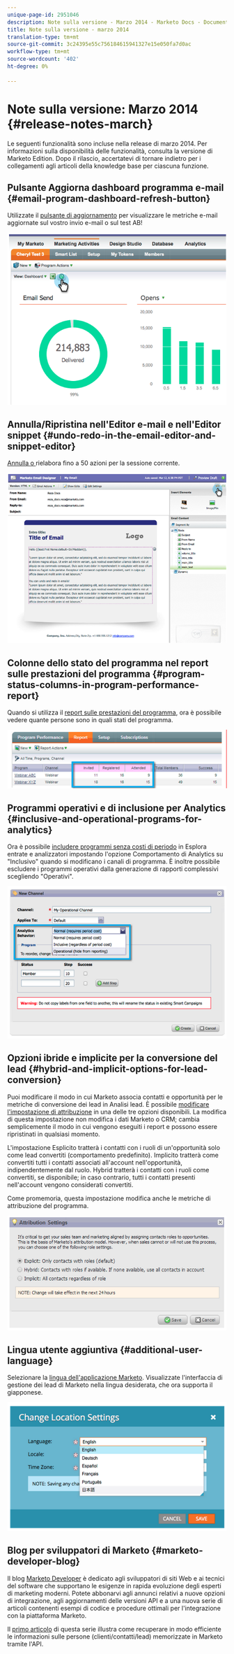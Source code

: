```yaml
---
unique-page-id: 2951046
description: Note sulla versione - Marzo 2014 - Marketo Docs - Documentazione prodotto
title: Note sulla versione - marzo 2014
translation-type: tm+mt
source-git-commit: 3c24395e55c756184615941327e15e050fa7d0ac
workflow-type: tm+mt
source-wordcount: '402'
ht-degree: 0%

---
```



# Note sulla versione: Marzo 2014 {#release-notes-march}

Le seguenti funzionalità sono incluse nella release di marzo 2014. Per informazioni sulla disponibilità delle funzionalità, consulta la versione di Marketo Edition. Dopo il rilascio, accertatevi di tornare indietro per i collegamenti agli articoli della knowledge base per ciascuna funzione.

## Pulsante Aggiorna dashboard programma e-mail {#email-program-dashboard-refresh-button}

Utilizzate il [pulsante di aggiornamento](/help/marketo/product-docs/email-marketing/email-programs/email-program-data/use-the-email-program-dashboard.md) per visualizzare le metriche e-mail aggiornate sul vostro invio e-mail o sul test AB!

![](assets/image2014-9-22-11-3a35-3a15.png)

## Annulla/Ripristina nell&#39;Editor e-mail e nell&#39;Editor snippet {#undo-redo-in-the-email-editor-and-snippet-editor}

[Annulla o ](/help/marketo/product-docs/email-marketing/general/email-editor-2/edit-elements-in-an-email.md) rielabora fino a 50 azioni per la sessione corrente.

![](assets/image2014-9-22-11-3a35-3a40.png)

## Colonne dello stato del programma nel report sulle prestazioni del programma {#program-status-columns-in-program-performance-report}

Quando si utilizza il [report sulle prestazioni del programma](/help/marketo/product-docs/core-marketo-concepts/programs/program-performance-report/add-program-status-columns-to-a-program-report.md), ora è possibile vedere quante persone sono in quali stati del programma.

![](assets/image2014-9-22-11-3a36-3a13.png)

## Programmi operativi e di inclusione per Analytics {#inclusive-and-operational-programs-for-analytics}

Ora è possibile [includere programmi senza costi di periodo](/help/marketo/product-docs/reporting/revenue-cycle-analytics/program-analytics/make-a-program-without-a-period-cost-available-in-revenue-explorer-and-analyzers.md) in Esplora entrate e analizzatori impostando l&#39;opzione Comportamento di Analytics su &quot;Inclusivo&quot; quando si modificano i canali di programma. È inoltre possibile escludere i programmi operativi dalla generazione di rapporti complessivi scegliendo &quot;Operativi&quot;.

![](assets/image2014-9-22-11-3a36-3a32.png)

## Opzioni ibride e implicite per la conversione del lead {#hybrid-and-implicit-options-for-lead-conversion}

Puoi modificare il modo in cui Marketo associa contatti e opportunità per le metriche di conversione dei lead in Analisi lead. È possibile [modificare l&#39;impostazione di attribuzione](/help/marketo/product-docs/administration/settings/change-attribution-settings-for-analytics.md) in una delle tre opzioni disponibili. La modifica di questa impostazione non modifica i dati Marketo o CRM; cambia semplicemente il modo in cui vengono eseguiti i report e possono essere ripristinati in qualsiasi momento.

L&#39;impostazione Esplicito tratterà i contatti con i ruoli di un&#39;opportunità solo come lead convertiti (comportamento predefinito). Implicito tratterà come convertiti tutti i contatti associati all&#39;account nell&#39;opportunità, indipendentemente dal ruolo. Hybrid tratterà i contatti con i ruoli come convertiti, se disponibile; in caso contrario, tutti i contatti presenti nell&#39;account vengono considerati convertiti.

Come promemoria, questa impostazione modifica anche le metriche di attribuzione del programma.

![](assets/image2014-9-22-11-3a36-3a51.png)

## Lingua utente aggiuntiva {#additional-user-language}

Selezionare la [lingua dell&#39;applicazione Marketo](/help/marketo/product-docs/administration/settings/select-your-language-locale-and-time-zone.md). Visualizzate l&#39;interfaccia di gestione dei lead di Marketo nella lingua desiderata, che ora supporta il giapponese.

![](assets/image2014-9-22-11-3a37-3a14.png)

## Blog per sviluppatori di Marketo {#marketo-developer-blog}

Il blog [Marketo Developer](http://developers.marketo.com/blog/) è dedicato agli sviluppatori di siti Web e ai tecnici del software che supportano le esigenze in rapida evoluzione degli esperti di marketing moderni. Potete abbonarvi agli annunci relativi a nuove opzioni di integrazione, agli aggiornamenti delle versioni API e a una nuova serie di articoli contenenti esempi di codice e procedure ottimali per l&#39;integrazione con la piattaforma Marketo.

Il [primo articolo](http://developers.marketo.com/blog/retrieving-customer-and-prospect-information-from-marketo-using-the-api/) di questa serie illustra come recuperare in modo efficiente le informazioni sulle persone (clienti/contatti/lead) memorizzate in Marketo tramite l&#39;API.
